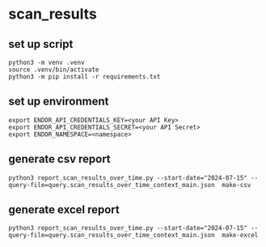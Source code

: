 # scan_results

## set up script
```
python3 -m venv .venv
source .venv/bin/activate
python3 -m pip install -r requirements.txt
```

## set up environment
```
export ENDOR_API_CREDENTIALS_KEY=<your API Key>
export ENDOR_API_CREDENTIALS_SECRET=<your API Secret>
export ENDOR_NAMESPACE=<namespace>
```

## generate csv report
```
python3 report_scan_results_over_time.py --start-date="2024-07-15" --query-file=query.scan_results_over_time_context_main.json  make-csv
```

## generate excel report
```
python3 report_scan_results_over_time.py --start-date="2024-07-15" --query-file=query.scan_results_over_time_context_main.json  make-excel
```

